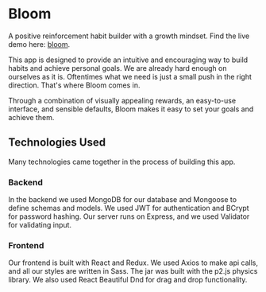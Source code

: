 <h1 style="center">Bloom</h1>

A positive reinforcement habit builder with a growth mindset. Find the live demo
here: [bloom](https://bl00m.herokuapp.com/).

This app is designed to provide an intuitive and encouraging way to build habits
and achieve personal goals. We are already hard enough on ourselves as it is.
Oftentimes what we need is just a small push in the right direction. That's
where Bloom comes in.

Through a combination of visually appealing rewards, an easy-to-use interface,
and sensible defaults, Bloom makes it easy to set your goals and achieve them.

## Technologies Used

Many technologies came together in the process of building this app.

### Backend

In the backend we used MongoDB for our database and Mongoose to define schemas
and models. We used JWT for authentication and BCrypt for password hashing. Our
server runs on Express, and we used Validator for validating input.

### Frontend

Our frontend is built with React and Redux. We used Axios to make api calls, and
all our styles are written in Sass. The jar was built with the p2.js physics
library. We also used React Beautiful Dnd for drag and drop functionality.
